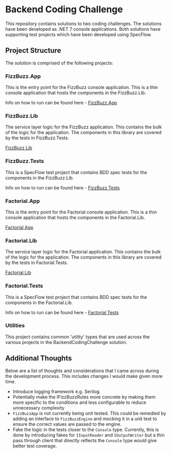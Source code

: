 # Backend Coding Challenge

This repository contains solutions to two coding challenges. The solutions have been developed as .NET 7 console applications. Both solutions have supporting test projects which have been developed using SpecFlow.

## Project Structure

The solution is comprised of the following projects:

### FizzBuzz.App

This is the entry point for the FizzBuzz console application. This is a thin console application that hosts the components in the FizzBuzz.Lib.

Info on how to run can be found here - [FizzBuzz App](BackEndCodingChallenge/BackendCodingChallenge.FizzBuzz.App/README.md)

### FizzBuzz.Lib

The service layer logic for the FizzBuzz application. This contains the bulk of the logic for the application. The components in this library are covered by the tests in FizzBuzz.Tests.

[FizzBuzz Lib](BackEndCodingChallenge/BackendCodingChallenge.FizzBuzz.Lib/README.md)

### FizzBuzz.Tests

This is a SpecFlow test project that contains BDD spec tests for the components in the FizzBuzz.Lib.

Info on how to run can be found here - [FizzBuzz Tests](BackEndCodingChallenge/BackendCodingChallenge.FizzBuzz.Tests/README.md)

### Factorial.App

This is the entry point for the Factorial console application. This is a thin console application that hosts the components in the Factorial.Lib.

[Factorial App](BackEndCodingChallenge/BackendCodingChallenge.Factorial.App/README.md)

### Factorial.Lib

The service layer logic for the Factorial application. This contains the bulk of the logic for the application. The components in this library are covered by the tests in Factorial.Tests.

[Factorial Lib](BackEndCodingChallenge/BackendCodingChallenge.Factorial.Lib/README.md)

### Factorial.Tests

This is a SpecFlow test project that contains BDD spec tests for the components in the Factorial.Lib.

Info on how to run can be found here - [Factorial Tests](BackEndCodingChallenge/BackendCodingChallenge.Factorial.Tests/README.md)

### Utilities

This project contains common 'utility' types that are used across the various projects in the BackendCodingChallenge solution.

## Additional Thoughts

Below are a list of thoughts and considerations that I came across during the development process. This includes changes I would make given more time.

- Introduce logging framework e.g. Serilog.
- Potentially make the IFizzBuzzRules more concrete by making them more specific to the conditions and less configurable to reduce unnecessary complexity
- `FizzBuzzApp` is not currently being unit tested. This could be remedied by adding an interface to `FizzBuzzEngine` and mocking it in a unit test to ensure the correct values are passed to the engine.
- Fake the logic in the tests closer to the `Console` type. Currently, this is done by introducing fakes for `IInputReader` and `IOutputWriter` but a thin pass through client that directly reflects the `Console` type would give better test coverage.
